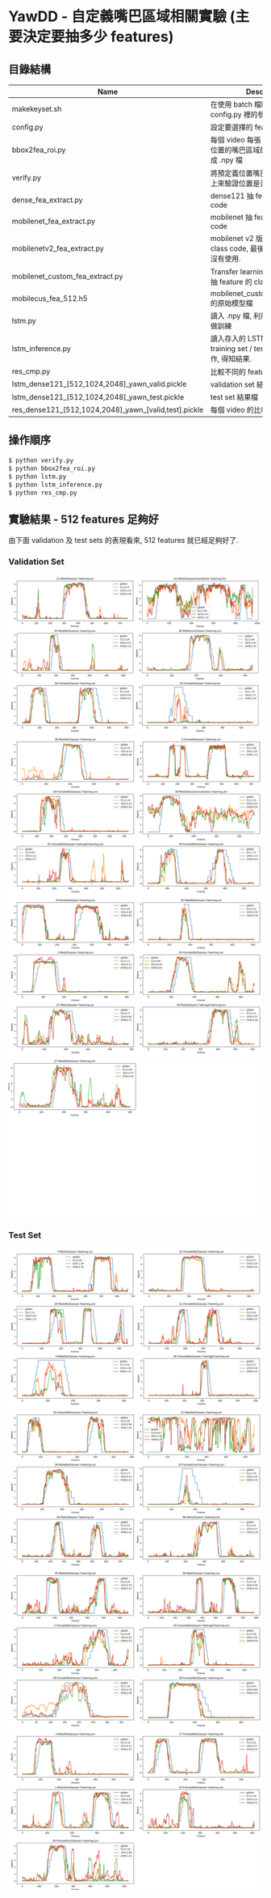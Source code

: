 # YawDD - 自定義嘴巴區域相關實驗 (主要決定要抽多少 features)


## 目錄結構

| Name | Description |
| ---- | -------- |
| makekeyset.sh | 在使用 batch 檔時用來改 config.py 裡的參數 |
| config.py | 設定要選擇的 feature 個數 |
| bbox2fea\_roi.py | 每個 video 每張 frame 抽取預定義位置的嘴巴區域的 feature 數並存成 .npy 檔 |
| verify.py | 將預定義位置嘴巴區域畫在 video 上來驗證位置是否正確 |
| dense\_fea\_extract.py | dense121 抽 feature 的 class code |
| mobilenet\_fea\_extract.py | mobilenet 抽 feature 的 class code |
| mobilenetv2\_fea\_extract.py | mobilenet v2 版抽 feature 的 class code, 最後因為平台沒更新而沒有使用. |
| mobilenet\_custom\_fea\_extract.py | Transfer learning 過的 mobilenet 抽 feature 的 class code |
| mobilecus\_fea\_512.h5 | mobilenet\_custom\_fea\_extract.py 的原始模型檔 |
| lstm.py | 讀入 .npy 檔, 利用 LSTM 的方式來做訓練 |
| lstm\_inference.py | 讀入存入的 LSTM model, 對於 training set / testing set 做推論動作, 得知結果. |
| res\_cmp.py | 比較不同的 features 的結果 |
| lstm\_dense121_\[512,1024,2048\]\_yawn\_valid.pickle | validation set 結果檔 |
| lstm\_dense121_\[512,1024,2048\]\_yawn\_test.pickle | test set 結果檔 |
| res\_dense121_\[512,1024,2048\]\_yawn\_\[valid,test\].pickle | 每個 video 的比較單張圖檔 |

## 操作順序

```
$ python verify.py
$ python bbox2fea_roi.py
$ python lstm.py
$ python lstm_inference.py
$ python res_cmp.py
```

## 實驗結果 - 512 features 足夠好

由下面 validation 及 test sets 的表現看來, 512 features 就已經足夠好了.

### Validation Set
![0](cmp_dense121_yawn_valid/plots_0.png)
![1](cmp_dense121_yawn_valid/plots_1.png)
![2](cmp_dense121_yawn_valid/plots_2.png)
![3](cmp_dense121_yawn_valid/plots_3.png)

### Test Set
![0](cmp_dense121_yawn_test/plots_0.png)
![1](cmp_dense121_yawn_test/plots_1.png)
![2](cmp_dense121_yawn_test/plots_2.png)
![3](cmp_dense121_yawn_test/plots_3.png)

